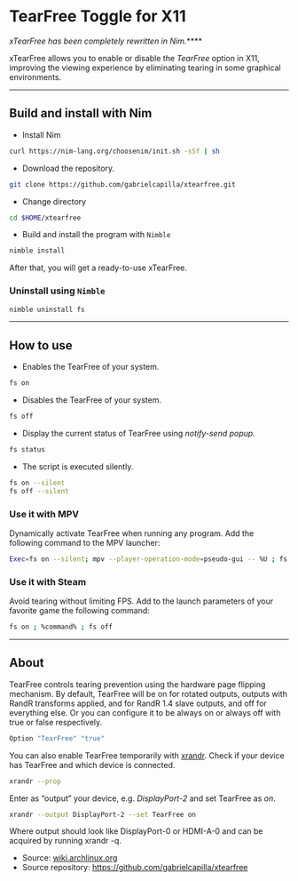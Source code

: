 # TearFree Toggle for X11

*xTearFree has been completely rewritten in Nim.*****

xTearFree allows you to enable or disable the _TearFree_ option in X11, improving the viewing experience by eliminating tearing in some graphical environments.

---

## Build and install with Nim

- Install Nim

```sh
curl https://nim-lang.org/choosenim/init.sh -sSf | sh
```

- Download the repository.

```sh
git clone https://github.com/gabrielcapilla/xtearfree.git
```

- Change directory

```sh
cd $HOME/xtearfree
```

- Build and install the program with `Nimble`

```sh
nimble install
```

After that, you will get a ready-to-use xTearFree.

### Uninstall using `Nimble`

```sh
nimble uninstall fs
```

---

## How to use

- Enables the TearFree of your system.

```sh
fs on
```

- Disables the TearFree of your system.

```sh
fs off
```

- Display the current status of TearFree using _notify-send popup_.

```sh
fs status
```

- The script is executed silently.

```sh
fs on --silent
fs off --silent
```

### Use it with MPV

Dynamically activate TearFree when running any program. Add the following command to the MPV launcher:

```sh
Exec=fs on --silent; mpv --player-operation-mode=pseudo-gui -- %U ; fs off --silent
```

### Use it with Steam

Avoid tearing without limiting FPS. Add to the launch parameters of your favorite game the following command:

```sh
fs on ; %command% ; fs off
```

---

## About

TearFree controls tearing prevention using the hardware page flipping mechanism. By default, TearFree will be on for rotated outputs, outputs with RandR transforms applied, and for RandR 1.4 slave outputs, and off for everything else. Or you can configure it to be always on or always off with true or false respectively.

```sh
Option "TearFree" "true"
```

You can also enable TearFree temporarily with [xrandr](https://wiki.archlinux.org/title/Xrandr). Check if your device has TearFree and which device is connected.

```sh
xrandr --prop
```

Enter as “output” your device, e.g. _DisplayPort-2_ and set TearFree as _on_.

```sh
xrandr --output DisplayPort-2 --set TearFree on
```

Where output should look like DisplayPort-0 or HDMI-A-0 and can be acquired by running xrandr -q.

- Source: [wiki.archlinux.org](https://wiki.archlinux.org/title/AMDGPU)
- Source repository: https://github.com/gabrielcapilla/xtearfree

